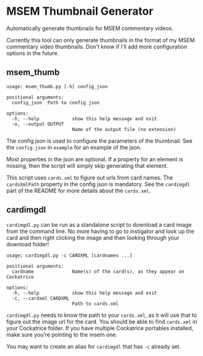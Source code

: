 # MSEM Thumbnail Generator

Automatically generate thumbnails for MSEM commentary videos.

Currently this tool can only generate thumbnails in the format of my MSEM commentary video thumbnails.
Don't know if I'll add more configuration options in the future.

## msem_thumb

```
usage: msem_thumb.py [-h] config_json

positional arguments:
  config_json  Path to config json

options:
  -h, --help            show this help message and exit
  -o, --output OUTPUT
                        Name of the output file (no extension)
```

The config json is used to configure the parameters of the thumbnail.
See the `config.json` in `example` for an example of the json.

Most properties in the json are optional. 
If a property for an element is missing, then the script will simply skip generating that element.

This script uses `cards.xml` to figure out urls from card names.
The `cardsXmlPath` property in the config json is mandatory.
See the `cardimgdl` part of the README for more details about the `cards.xml`.

## cardimgdl

`cardimgdl.py` can be run as a standalone script to download a card image from the command line.
No more having to go to instigator and look up the card and then right clicking the image and then looking through your download folder!

```
usage: cardimgdl.py -c CARDXML [cardnames ...]

positional arguments:
  cardname              Name(s) of the card(s), as they appear on Cockatrice

options:
  -h, --help            show this help message and exit
  -c, --cardxml CARDXML
                        Path to cards.xml
```

`cardimgdl.py` needs to know the path to your `cards.xml`, as it will use that to figure out the image url for the card.
You should be able to find `cards.xml` in your Cockatrice folder.
If you have multiple Cockatrice portables installed, make sure you're pointing to the msem one.

You may want to create an alias for `cardimgdl` that has `-c` already set. 
